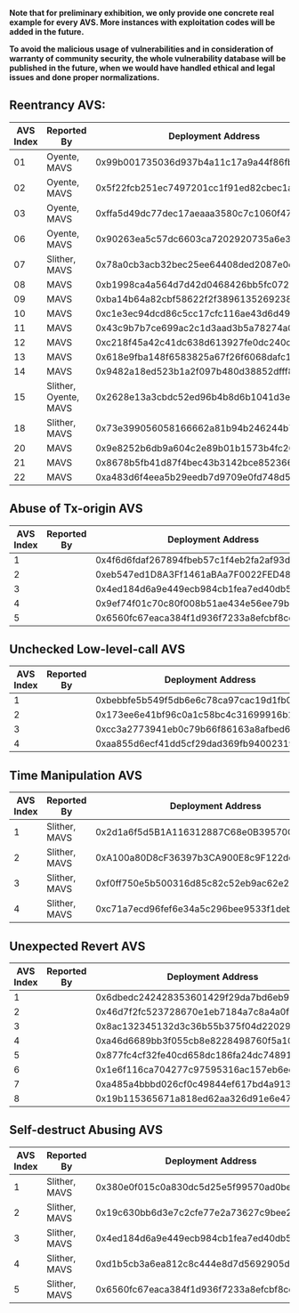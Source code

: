 **Note that for preliminary exhibition, we only provide one concrete real example for every AVS. More instances with exploitation codes will be added in the future.**

**To avoid the malicious usage of vulnerabilities and in consideration of warranty of community security, the whole vulnerability database will be published in the future, when we would have handled ethical and legal issues and done proper normalizations.**

## Reentrancy AVS:   

| AVS Index | Reported By           | Deployment Address                         | Tx Counts | Exploitation Code                                            |
| --------- | --------------------- | ------------------------------------------ | --------- | ------------------------------------------------------------ |
| 01        | Oyente, MAVS          | 0x99b001735036d937b4a11c17a9a44f86fbddf4d0 | 2         | [here](https://github.com/mavspublic/Exploit_Code/tree/master/Reentrancy/Reentrancy-AVS-01) |
| 02        | Oyente, MAVS          | 0x5f22fcb251ec7497201cc1f91ed82cbec1a67eab | 13        | [here](https://github.com/mavspublic/Exploit_Code/tree/master/Reentrancy/Reentrancy-AVS-02) |
| 03        | Oyente, MAVS          | 0xffa5d49dc77dec17aeaaa3580c7c1060f4709f0c | 8         | [here](https://github.com/mavspublic/Exploit_Code/tree/master/Reentrancy/Reentrancy-AVS-03) |
| 06        | Oyente, MAVS          | 0x90263ea5c57dc6603ca7202920735a6e31235bb9 | 77        | [here](https://github.com/mavspublic/Exploit_Code/tree/master/Reentrancy/Reentrancy-AVS-06) |
| 07        | Slither, MAVS         | 0x78a0cb3acb32bec25ee64408ded2087e0d27c230 | 0         | [here](https://github.com/mavspublic/Exploit_Code/tree/master/Reentrancy/Reentrancy-AVS-07) |
| 08        | MAVS                  | 0xb1998ca4a564d7d42d0468426bb5fc072bd16ee8 | 8         | [here](https://github.com/mavspublic/Exploit_Code/tree/master/Reentrancy/Reentrancy-AVS-08) |
| 09        | MAVS                  | 0xba14b64a82cbf58622f2f38961352692384d4f62 | 3         | [here](https://github.com/mavspublic/Exploit_Code/tree/master/Reentrancy/Reentrancy-AVS-09) |
| 10        | MAVS                  | 0xc1e3ec94dcd86c5cc17cfc116ae43d6d49439ee7 | 47        | [here](https://github.com/mavspublic/Exploit_Code/tree/master/Reentrancy/Reentrancy-AVS-10) |
| 11        | MAVS                  | 0x43c9b7b7ce699ac2c1d3aad3b5a78274a0f9c86d | 441       | [here](https://github.com/mavspublic/Exploit_Code/tree/master/Reentrancy/Reentrancy-AVS-11) |
| 12        | MAVS                  | 0xc218f45a42c41dc638d613927fe0dc240c7a4d5c | 4         | [here](https://github.com/mavspublic/Exploit_Code/tree/master/Reentrancy/Reentrancy-AVS-12) |
| 13        | MAVS                  | 0x618e9fba148f6583825a67f26f6068dafc13982c | 1         | [here](https://github.com/mavspublic/Exploit_Code/tree/master/Reentrancy/Reentrancy-AVS-13) |
| 14        | MAVS                  | 0x9482a18ed523b1a2f097b480d38852dfff83e0b9 | 5         | [here](https://github.com/mavspublic/Exploit_Code/tree/master/Reentrancy/Reentrancy-AVS-14) |
| 15        | Slither, Oyente, MAVS | 0x2628e13a3cbdc52ed96b4b8d6b1041d3ef3a409e | 7         | [here](https://github.com/mavspublic/Exploit_Code/tree/master/Reentrancy/Reentrancy-AVS-15) |
| 18        | Slither, MAVS         | 0x73e399056058166662a81b94b246244b743cdb4d | 4         | [here](https://github.com/mavspublic/Exploit_Code/tree/master/Reentrancy/Reentrancy-AVS-18) |
| 20        | MAVS                  | 0x9e8252b6db9a604c2e89b01b1573b4fc26ed0110 | 10        | [here](https://github.com/mavspublic/Exploit_Code/tree/master/Reentrancy/Reentrancy-AVS-20) |
| 21        | MAVS                  | 0x8678b5fb41d87f4bec43b3142bce852366100336 | 3109      |                                                              |
| 22        | MAVS                  | 0xa483d6f4eea5b29eedb7d9709e0fd748d50a5099 | 1         |                                                              |

## Abuse of Tx-origin AVS

| AVS Index | Reported By | Deployment Address                         | Tx Counts | Exploitation Code                                            |
| --------- | ----------- | ------------------------------------------ | --------- | ------------------------------------------------------------ |
| 1         |             | 0x4f6d6fdaf267894fbeb57c1f4eb2fa2af93dd579 | 1         | [here](https://github.com/mavspublic/Exploit_Code/tree/master/Abuse%20of%20Tx-origin/Tx-AVS-1) |
| 2         |             | 0xeb547ed1D8A3Ff1461aBAa7F0022FED4836E00A4 | 182       | [here](https://github.com/mavspublic/Exploit_Code/tree/master/Abuse%20of%20Tx-origin/Tx-AVS-2) |
| 3         |             | 0x4ed184d6a9e449ecb984cb1fea7ed40db59439fd | 2         | [here](https://github.com/mavspublic/Exploit_Code/tree/master/Abuse%20of%20Tx-origin/Tx-AVS-3) |
| 4         |             | 0x9ef74f01c70c80f008b51ae434e56ee79b6f4016 | 2         | [here](https://github.com/mavspublic/Exploit_Code/tree/master/Abuse%20of%20Tx-origin/Tx-AVS-4) |
| 5         |             | 0x6560fc67eaca384f1d936f7233a8efcbf8cda04f | 3         | [here](https://github.com/mavspublic/Exploit_Code/tree/master/Abuse%20of%20Tx-origin/Tx-AVS-5) |

## Unchecked Low-level-call AVS

| AVS Index | Reported By | Deployment Address                         | TX Counts | Exploitation Code                                            |
| --------- | ----------- | ------------------------------------------ | --------- | ------------------------------------------------------------ |
| 1         |             | 0xbebbfe5b549f5db6e6c78ca97cac19d1fb03082c | 3         | [here](https://github.com/mavspublic/Exploit_Code/tree/master/Unchecked%20Low-level-call/UncheckedLLC-AVS-1) |
| 2         |             | 0x173ee6e41bf96c0a1c58bc4c31699916b10d7ef2 | 3         | [here](https://github.com/mavspublic/Exploit_Code/tree/master/Unchecked%20Low-level-call/UncheckedLLC-AVS-2) |
| 3         |             | 0xcc3a2773941eb0c79b66f86163a8afbed621194d | 373       | [here](https://github.com/mavspublic/Exploit_Code/tree/master/Unchecked%20Low-level-call/UncheckedLLC-AVS-3) |
| 4         |             | 0xaa855d6ecf41dd5cf29dad369fb9400231979af8 | 4         | [here](https://github.com/mavspublic/Exploit_Code/tree/master/Unchecked%20Low-level-call/UncheckedLLC-AVS-4) |

## Time Manipulation AVS

| AVS Index | Reported By   | Deployment Address                         | Tx Counts | Exploitation Code                                            |
| --------- | ------------- | ------------------------------------------ | --------- | ------------------------------------------------------------ |
| 1         | Slither, MAVS | 0x2d1a6f5d5B1A116312887C68e0B39570CD5767D7 | 5         | [here](https://github.com/mavspublic/Exploit_Code/tree/master/Time%20Manipulation/TimeMani-AVS-1) |
| 2         | Slither, MAVS | 0xA100a80D8cF36397b3CA900E8c9F122de0243122 | 2         | [here](https://github.com/mavspublic/Exploit_Code/tree/master/Time%20Manipulation/TimeMani-AVS-2) |
| 3         | Slither, MAVS | 0xf0ff750e5b500316d85c82c52eb9ac62e2ed6485 | 38        | [here](https://github.com/mavspublic/Exploit_Code/tree/master/Time%20Manipulation/TimeMani-AVS-3) |
| 4         | Slither, MAVS | 0xc71a7ecd96fef6e34a5c296bee9533f1deb0e3c1 | 731       | [here](https://github.com/mavspublic/Exploit_Code/tree/master/Time%20Manipulation/TimeMani-AVS-4) |

## Unexpected Revert AVS

| AVS Index | Reported By | Deployment Address                         | Tx Counts | Exploitation Code                                            |
| --------- | ----------- | ------------------------------------------ | --------- | ------------------------------------------------------------ |
| 1         |             | 0x6dbedc242428353601429f29da7bd6eb9c141f1f | 555       | [here](https://github.com/mavspublic/Exploit_Code/tree/master/Unexpected%20Revert/UnexpectedRevert-AVS-1) |
| 2         |             | 0x46d7f2fc523728670e1eb7184a7c8a4a0f0a4cfa | 6         | [here](https://github.com/mavspublic/Exploit_Code/tree/master/Unexpected%20Revert/UnexpectedRevert-AVS-2) |
| 3         |             | 0x8ac132345132d3c36b55b375f04d22029e71547e | 37        | [here](https://github.com/mavspublic/Exploit_Code/tree/master/Unexpected%20Revert/UnexpectedRevert-AVS-3) |
| 4         |             | 0xa46d6689bb3f055cb8e8228498760f5a10cbbce7 | 9         | [here](https://github.com/mavspublic/Exploit_Code/tree/master/Unexpected%20Revert/UnexpectedRevert-AVS-4) |
| 5         |             | 0x877fc4cf32fe40cd658dc186fa24dc74891f6ad9 | 140       | [here](https://github.com/mavspublic/Exploit_Code/tree/master/Unexpected%20Revert/UnexpectedRevert-AVS-5) |
| 6         |             | 0x1e6f116ca704277c97595316ac157eb6ed30290e | 50        | [here](https://github.com/mavspublic/Exploit_Code/tree/master/Unexpected%20Revert/UnexpectedRevert-AVS-6) |
| 7         |             | 0xa485a4bbbd026cf0c49844ef617bd4a913b2bc89 | 1         | [here](https://github.com/mavspublic/Exploit_Code/tree/master/Unexpected%20Revert/UnexpectedRevert-AVS-7) |
| 8         |             | 0x19b115365671a818ed62aa326d91e6e4713f8900 | 27        | [here](https://github.com/mavspublic/Exploit_Code/tree/master/Unexpected%20Revert/UnexpectedRevert-AVS-8) |

## Self-destruct Abusing AVS

| AVS Index | Reported By   | Deployment Address                         | Tx Counts | Exploitation Code                                            |
| --------- | ------------- | ------------------------------------------ | --------- | ------------------------------------------------------------ |
| 1         | Slither, MAVS | 0x380e0f015c0a830dc5d25e5f99570ad0be275350 | 8         | [Here](https://github.com/mavspublic/Exploit_Code/tree/master/Self-destruct%20Abusing/SelfDestruct-AVS-1) |
| 2         | Slither, MAVS | 0x19c630bb6d3e7c2cfe77e2a73627c9bee2db8ac5 | 2         | [here](https://github.com/mavspublic/Exploit_Code/tree/master/Self-destruct%20Abusing/SelfDestruct-AVS-2) |
| 3         | Slither, MAVS | 0x4ed184d6a9e449ecb984cb1fea7ed40db59439fd | 2         | [here](https://github.com/mavspublic/Exploit_Code/tree/master/Self-destruct%20Abusing/SelfDestruct-AVS-3) |
| 4         | Slither, MAVS | 0xd1b5cb3a6ea812c8c444e8d7d5692905df097c0e | 2         | [here](https://github.com/mavspublic/Exploit_Code/tree/master/Self-destruct%20Abusing/SelfDestruct-AVS-4) |
| 5         | Slither, MAVS | 0x6560fc67eaca384f1d936f7233a8efcbf8cda04f | 3         | [here](https://github.com/mavspublic/Exploit_Code/tree/master/Self-destruct%20Abusing/SelfDestruct-AVS-5) |
